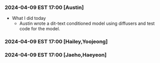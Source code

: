 ### 2024-04-09 EST 17:00 [Austin]
- What I did today
    * Austin wrote a dit-text conditioned model using diffusers and test code for the model.



### 2024-04-09 EST 17:00 [Hailey,Yoojeong]


### 2024-04-09 EST 17:00 [Jaeho,Haeyeon]